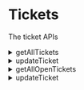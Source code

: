 # Tickets
The ticket APIs

<details>
  <summary>getAllTickets</summary>
```json
    {
      title: 'text',
      text: 'text is here',
      date: 'date'
    }
```    
  </details>


  <details>
  <summary>updateTicket</summary>
  </details>

  <details>
  <summary>getAllOpenTickets</summary>
  </details>

  <details>
  <summary>updateTicket</summary>
  </details>